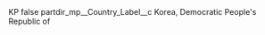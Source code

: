 <?xml version="1.0" encoding="UTF-8"?>
<CustomMetadata xmlns="http://soap.sforce.com/2006/04/metadata" xmlns:xsi="http://www.w3.org/2001/XMLSchema-instance" xmlns:xsd="http://www.w3.org/2001/XMLSchema">
    <label>KP</label>
    <protected>false</protected>
    <values>
        <field>partdir_mp__Country_Label__c</field>
        <value xsi:type="xsd:string">Korea, Democratic People&apos;s Republic of</value>
    </values>
</CustomMetadata>
